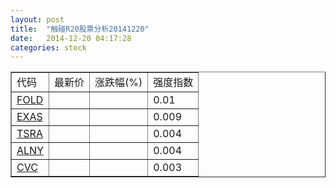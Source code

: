 ```yaml
---
layout: post
title:  "触碰R20股票分析20141220"
date:   2014-12-20 04:17:28
categories: stock
---
```

<script type="text/javascript">
var stockList = []
stockList.push('gb_fold');
stockList.push('gb_exas');
stockList.push('gb_tsra');
stockList.push('gb_alny');
stockList.push('gb_cvc');
</script>

<table border="1">
 <tr>
 <td>代码</td>
  <td>最新价</td>
  <td>涨跌幅(%)</td>
 <td>强度指数</td>
</tr>
  <tr id="fold"><td><a href="http://stock.finance.sina.com.cn/usstock/quotes/FOLD.html" target="_blank">FOLD</a></td><td></td><td></td><td>0.01</td></tr>
  <tr id="exas"><td><a href="http://stock.finance.sina.com.cn/usstock/quotes/EXAS.html" target="_blank">EXAS</a></td><td></td><td></td><td>0.009</td></tr>
  <tr id="tsra"><td><a href="http://stock.finance.sina.com.cn/usstock/quotes/TSRA.html" target="_blank">TSRA</a></td><td></td><td></td><td>0.004</td></tr>
  <tr id="alny"><td><a href="http://stock.finance.sina.com.cn/usstock/quotes/ALNY.html" target="_blank">ALNY</a></td><td></td><td></td><td>0.004</td></tr>
  <tr id="cvc"><td><a href="http://stock.finance.sina.com.cn/usstock/quotes/CVC.html" target="_blank">CVC</a></td><td></td><td></td><td>0.003</td></tr>
</table>

